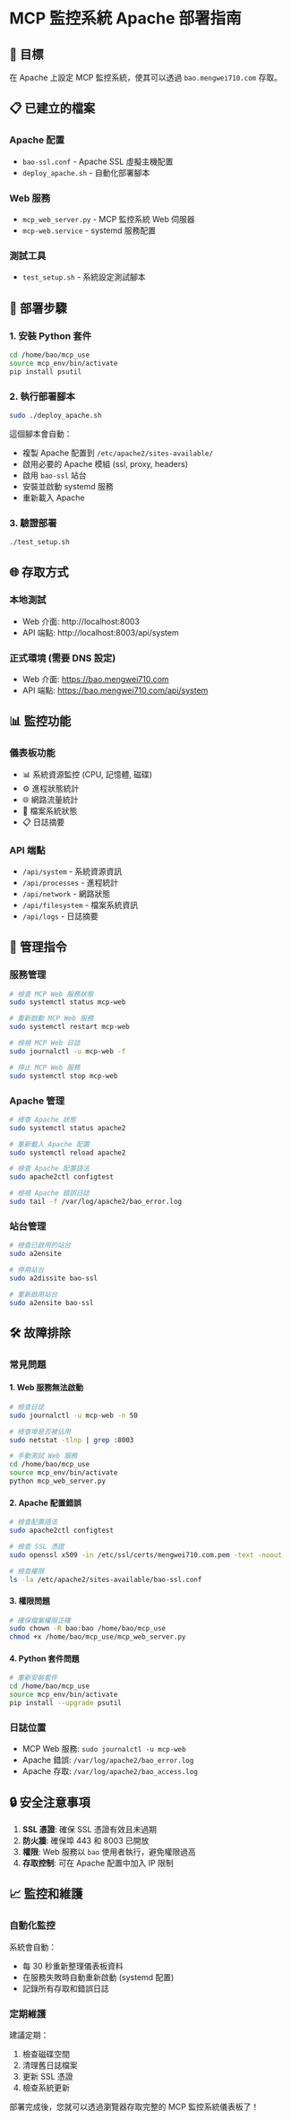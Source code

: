 # MCP 監控系統 Apache 部署指南

## 🎯 目標
在 Apache 上設定 MCP 監控系統，使其可以透過 `bao.mengwei710.com` 存取。

## 📋 已建立的檔案

### Apache 配置
- `bao-ssl.conf` - Apache SSL 虛擬主機配置
- `deploy_apache.sh` - 自動化部署腳本

### Web 服務
- `mcp_web_server.py` - MCP 監控系統 Web 伺服器
- `mcp-web.service` - systemd 服務配置

### 測試工具
- `test_setup.sh` - 系統設定測試腳本

## 🚀 部署步驟

### 1. 安裝 Python 套件
```bash
cd /home/bao/mcp_use
source mcp_env/bin/activate
pip install psutil
```

### 2. 執行部署腳本
```bash
sudo ./deploy_apache.sh
```

這個腳本會自動：
- 複製 Apache 配置到 `/etc/apache2/sites-available/`
- 啟用必要的 Apache 模組 (ssl, proxy, headers)
- 啟用 `bao-ssl` 站台
- 安裝並啟動 systemd 服務
- 重新載入 Apache

### 3. 驗證部署
```bash
./test_setup.sh
```

## 🌐 存取方式

### 本地測試
- Web 介面: http://localhost:8003
- API 端點: http://localhost:8003/api/system

### 正式環境 (需要 DNS 設定)
- Web 介面: https://bao.mengwei710.com
- API 端點: https://bao.mengwei710.com/api/system

## 📊 監控功能

### 儀表板功能
- 📊 系統資源監控 (CPU, 記憶體, 磁碟)
- ⚙️ 進程狀態統計
- 🌐 網路流量統計
- 📁 檔案系統狀態
- 📋 日誌摘要

### API 端點
- `/api/system` - 系統資源資訊
- `/api/processes` - 進程統計
- `/api/network` - 網路狀態
- `/api/filesystem` - 檔案系統資訊
- `/api/logs` - 日誌摘要

## 🔧 管理指令

### 服務管理
```bash
# 檢查 MCP Web 服務狀態
sudo systemctl status mcp-web

# 重新啟動 MCP Web 服務
sudo systemctl restart mcp-web

# 檢視 MCP Web 日誌
sudo journalctl -u mcp-web -f

# 停止 MCP Web 服務
sudo systemctl stop mcp-web
```

### Apache 管理
```bash
# 檢查 Apache 狀態
sudo systemctl status apache2

# 重新載入 Apache 配置
sudo systemctl reload apache2

# 檢查 Apache 配置語法
sudo apache2ctl configtest

# 檢視 Apache 錯誤日誌
sudo tail -f /var/log/apache2/bao_error.log
```

### 站台管理
```bash
# 檢查已啟用的站台
sudo a2ensite

# 停用站台
sudo a2dissite bao-ssl

# 重新啟用站台
sudo a2ensite bao-ssl
```

## 🛠️ 故障排除

### 常見問題

#### 1. Web 服務無法啟動
```bash
# 檢查日誌
sudo journalctl -u mcp-web -n 50

# 檢查埠是否被佔用
sudo netstat -tlnp | grep :8003

# 手動測試 Web 服務
cd /home/bao/mcp_use
source mcp_env/bin/activate
python mcp_web_server.py
```

#### 2. Apache 配置錯誤
```bash
# 檢查配置語法
sudo apache2ctl configtest

# 檢查 SSL 憑證
sudo openssl x509 -in /etc/ssl/certs/mengwei710.com.pem -text -noout

# 檢查權限
ls -la /etc/apache2/sites-available/bao-ssl.conf
```

#### 3. 權限問題
```bash
# 確保檔案權限正確
sudo chown -R bao:bao /home/bao/mcp_use
chmod +x /home/bao/mcp_use/mcp_web_server.py
```

#### 4. Python 套件問題
```bash
# 重新安裝套件
cd /home/bao/mcp_use
source mcp_env/bin/activate
pip install --upgrade psutil
```

### 日誌位置
- MCP Web 服務: `sudo journalctl -u mcp-web`
- Apache 錯誤: `/var/log/apache2/bao_error.log`
- Apache 存取: `/var/log/apache2/bao_access.log`

## 🔒 安全注意事項

1. **SSL 憑證**: 確保 SSL 憑證有效且未過期
2. **防火牆**: 確保埠 443 和 8003 已開放
3. **權限**: Web 服務以 `bao` 使用者執行，避免權限過高
4. **存取控制**: 可在 Apache 配置中加入 IP 限制

## 📈 監控和維護

### 自動化監控
系統會自動：
- 每 30 秒重新整理儀表板資料
- 在服務失敗時自動重新啟動 (systemd 配置)
- 記錄所有存取和錯誤日誌

### 定期維護
建議定期：
1. 檢查磁碟空間
2. 清理舊日誌檔案
3. 更新 SSL 憑證
4. 檢查系統更新

部署完成後，您就可以透過瀏覽器存取完整的 MCP 監控系統儀表板了！
